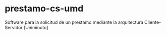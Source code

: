 # prestamo-cs-umd
Software para la solicitud de un prestamo mediante la arquitectura Cliente-Servidor [Uniminuto]
